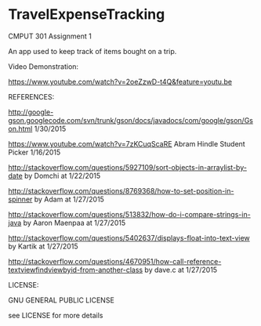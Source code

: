 # TravelExpenseTracking

CMPUT 301 Assignment 1

An app used to keep track of items bought on a trip.

Video Demonstration: 

https://www.youtube.com/watch?v=2oeZzwD-t4Q&feature=youtu.be

REFERENCES:

http://google-gson.googlecode.com/svn/trunk/gson/docs/javadocs/com/google/gson/Gson.html 1/30/2015

https://www.youtube.com/watch?v=7zKCuqScaRE Abram Hindle Student Picker 1/16/2015 

http://stackoverflow.com/questions/5927109/sort-objects-in-arraylist-by-date by Domchi at 1/22/2015 

http://stackoverflow.com/questions/8769368/how-to-set-position-in-spinner by Adam at 1/27/2015 

http://stackoverflow.com/questions/513832/how-do-i-compare-strings-in-java by Aaron Maenpaa at 1/27/2015 

http://stackoverflow.com/questions/5402637/displays-float-into-text-view by Kartik at 1/27/2015 

http://stackoverflow.com/questions/4670951/how-call-reference-textviewfindviewbyid-from-another-class by dave.c at 1/27/2015 

LICENSE:

GNU GENERAL PUBLIC LICENSE

see LICENSE for more details
